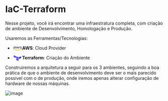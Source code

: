# IaC-Terraform
 
  Nesse projeto, você irá encontrar uma infraestratura completa, com criação de ambiente de Desenvolvimento, Homologação e Produção.

 Usaremos as Ferramentas/Tecnologias:

- <img align="left" height="20" width="30" src="https://raw.githubusercontent.com/devicons/devicon/master/icons/amazonwebservices/amazonwebservices-original-wordmark.svg"> **AWS**: Cloud Provider
  
- <img align="left" height="20" width="30" src="https://raw.githubusercontent.com/devicons/devicon/master/icons/terraform/terraform-original.svg"> **Terraform**: Criação do Ambiente


Construiremos a arquitetura a seguir para os 3 ambientes, seguindo a boa prática de que o ambiente de desenvolvimento deve ser o mais parecido possivel com o de produção, onde iremos apenas
alterar configuração de hardware de nossas máquinas.



![image](https://github.com/giovannipajeu1/IaC-Terraform/assets/83291215/da1175d9-d496-4c87-a9ed-23a46490040a)
